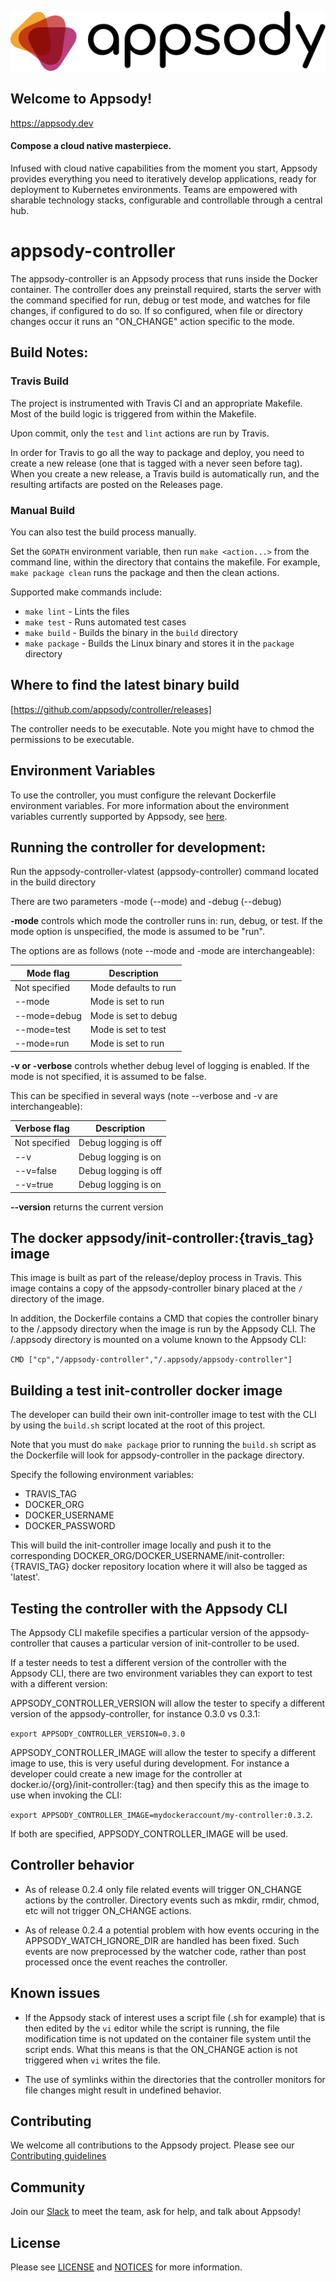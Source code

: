 ![](https://raw.githubusercontent.com/appsody/website/master/src/images/appsody_full_logo.svg?sanitize=true)

## Welcome to Appsody!
<https://appsody.dev>

#### Compose a cloud native masterpiece.

Infused with cloud native capabilities from the moment you start, Appsody provides everything you need to iteratively develop applications, ready for deployment to Kubernetes environments. Teams are empowered with sharable technology stacks, configurable and controllable through a central hub.

# appsody-controller
The appsody-controller is an Appsody process that runs inside the Docker container. The controller does any preinstall required, starts the server with the command specified for run, debug or test mode, and watches for file changes, if configured to do so. If so configured, when file or directory changes occur it runs an "ON_CHANGE" action specific to the mode.

## Build Notes:

### Travis Build
The project is instrumented with Travis CI and an appropriate Makefile. Most of the build logic is triggered from within the Makefile.

Upon commit, only the `test` and `lint` actions are run by Travis.

In order for Travis to go all the way to package and deploy, you need to create a new release (one that is tagged with a never seen before tag). When you create a new release, a Travis build is automatically run, and the resulting artifacts are posted on the Releases page.

### Manual Build
You can also test the build process manually.

Set the `GOPATH` environment variable, then run `make <action...>` from the command line, within the directory that contains the makefile. For example, `make package clean` runs the package and then the clean actions.

Supported make commands include:  

* `make lint` - Lints the files
* `make test` - Runs automated test cases
* `make build` - Builds the binary in the `build` directory
* `make package` - Builds the Linux binary and stores it in the `package` directory

## Where to find the latest binary build

[https://github.com/appsody/controller/releases]

The controller needs to be executable. Note you might have to chmod the permissions to be executable.

## Environment Variables
To use the controller, you must configure the relevant Dockerfile environment variables. For more information about the environment variables currently supported by Appsody, see [here](https://appsody.dev/docs/stacks/environment-variables).

## Running the controller for development:  

Run the appsody-controller-vlatest (appsody-controller) command located in the build directory

There are two parameters -mode (--mode) and -debug (--debug)

__-mode__ controls which mode the controller runs in: run, debug, or test.
If the mode option is unspecified, the mode is assumed to be "run".

The options are as follows (note --mode and -mode are interchangeable):

| Mode flag | Description |
| ---- | ----------- |
| Not specified | Mode defaults to run |
| --mode   | Mode is set to run |
| --mode=debug | Mode is set to debug |
| --mode=test | Mode is set to test |
| --mode=run | Mode is set to run |

__-v or -verbose__ controls whether debug level of logging is enabled.
If the mode is not specified, it is assumed to be false.

This can be specified in several ways (note --verbose and -v are interchangeable):

| Verbose flag | Description |
| ------------ | ----------- |
| Not specified | Debug logging is off |
| --v | Debug logging is on |
| --v=false | Debug logging is off |
| --v=true | Debug logging is on |

__--version__ returns the current version

## The docker appsody/init-controller:{travis_tag} image

This image is built as part of the release/deploy process in Travis.
This image contains a copy of the appsody-controller binary placed at the `/` directory of the image.

In addition, the Dockerfile contains a CMD that copies the controller binary to the /.appsody directory when the image is run by the Appsody CLI. The /.appsody directory is mounted on a volume known to the Appsody CLI:

`CMD ["cp","/appsody-controller","/.appsody/appsody-controller"]`

## Building a test init-controller docker image

The developer can build their own init-controller image to test with the CLI by using the `build.sh` script located at the root of this project.

Note that you must do `make package` prior to running the `build.sh` script as the Dockerfile will look for appsody-controller in the package directory.

Specify the following environment variables:
- TRAVIS_TAG
- DOCKER_ORG
- DOCKER_USERNAME
- DOCKER_PASSWORD

This will build the init-controller image locally and push it to the corresponding DOCKER_ORG/DOCKER_USERNAME/init-controller:{TRAVIS_TAG} docker repository location where it will also be tagged as 'latest'.

## Testing the controller with the Appsody CLI
The Appsody CLI makefile specifies a particular version of the appsody-controller that causes a particular version of init-controller to be used.

If a tester needs to test a different version of the controller with the Appsody CLI, there are two environment variables they can export to test with a different version:

APPSODY_CONTROLLER_VERSION will allow the tester to specify a different version of the appsody-controller, for instance 0.3.0 vs 0.3.1:

`export APPSODY_CONTROLLER_VERSION=0.3.0`

APPSODY_CONTROLLER_IMAGE will allow the tester to specify a different image to use, this is very useful during development.
For instance a developer could create a new image for the controller at docker.io/{org}/init-controller:{tag} and then specify this as the image to use when invoking the CLI:

`export APPSODY_CONTROLLER_IMAGE=mydockeraccount/my-controller:0.3.2`.

If both are specified, APPSODY_CONTROLLER_IMAGE will be used.

## Controller behavior

- As of release 0.2.4 only file related events will trigger ON_CHANGE actions by the controller.  Directory events such as mkdir, rmdir, chmod, etc will not trigger ON_CHANGE actions.

- As of release 0.2.4 a potential problem with how events occuring in the APPSODY_WATCH_IGNORE_DIR are handled has been fixed.  Such events are now preprocessed by the watcher code, rather than post processed once the event reaches the controller.

## Known issues

- If the Appsody stack of interest uses a script file (.sh for example) that is then edited by the `vi` editor while the script is running, the file modification time is not updated on the container file system until the script ends.  What this means is that the ON_CHANGE action is not triggered when `vi` writes the file.

- The use of symlinks within the directories that the controller monitors for file changes might result in undefined behavior.

## Contributing

We welcome all contributions to the Appsody project. Please see our [Contributing guidelines](https://github.com/appsody/docs/blob/master/CONTRIBUTING.md)

## Community

Join our [Slack](https://appsody-slack.eu-gb.mybluemix.net/) to meet the team, ask for help, and talk about Appsody!

## License

Please see [LICENSE](https://github.com/appsody/website/blob/master/LICENSE) and [NOTICES](https://github.com/appsody/website/blob/master/NOTICE.md) for more information.
